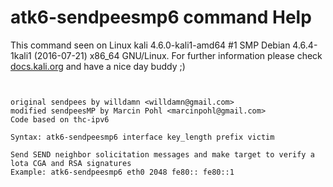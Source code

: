 # atk6-sendpeesmp6 command Help

 This command seen on Linux kali 4.6.0-kali1-amd64 #1 SMP Debian 4.6.4-1kali1 (2016-07-21) x86_64 GNU/Linux. For further information please check [docs.kali.org](docs.kali.org) and have a nice day buddy ;) 

~~~


original sendpees by willdamn <willdamn@gmail.com>
modified sendpeesMP by Marcin Pohl <marcinpohl@gmail.com>
Code based on thc-ipv6

Syntax: atk6-sendpeesmp6 interface key_length prefix victim

Send SEND neighbor solicitation messages and make target to verify a lota CGA and RSA signatures
Example: atk6-sendpeesmp6 eth0 2048 fe80:: fe80::1


~~~
